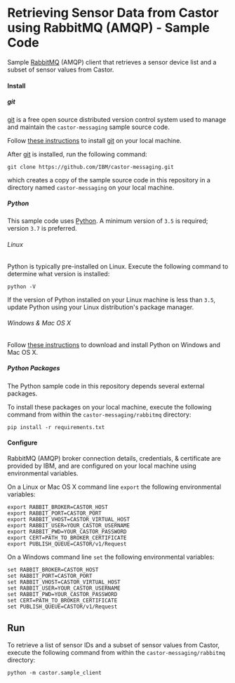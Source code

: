 # Retrieving Sensor Data from Castor using RabbitMQ (AMQP) - Sample Code

Sample [RabbitMQ](https://www.rabbitmq.com/) (AMQP) client that retrieves a sensor device list and a subset of sensor values from Castor.

#### Install

##### git

[git](https://git-scm.com/) is a free open source distributed version control system used to manage and maintain the 
`castor-messaging` sample source code.

Follow [these instructions](https://git-scm.com/book/en/v2/Getting-Started-Installing-Git) to install 
[git](https://git-scm.com/) on your local machine.

After [git](https://git-scm.com/) is installed, run the following command:

```
git clone https://github.com/IBM/castor-messaging.git
```

which creates a copy of the sample source code in this repository in a directory named `castor-messaging` on your local machine.

##### Python

This sample code uses [Python](https://www.python.org/). A minimum version of `3.5` is required; version `3.7` is preferred.

###### Linux
Python is typically pre-installed on Linux. Execute the following command to determine what version is installed:

```
python -V 
```

If the version of Python installed on your Linux machine is less than `3.5`, update Python using your Linux distribution's package manager. 

###### Windows & Mac OS X

Follow [these instructions](https://www.python.org/downloads/) to download and install Python on Windows and Mac OS X. 



##### Python Packages
The Python sample code in this repository depends several external packages.

To install these packages on your local machine, execute the following command from within the `castor-messaging/rabbitmq` directory:

```
pip install -r requirements.txt
```

#### Configure

RabbitMQ (AMQP) broker connection details, credentials, & certificate are provided by IBM, and are configured on your local machine using environmental variables.

On a Linux or Mac OS X command line `export` the following environmental variables:

```
export RABBIT_BROKER=CASTOR_HOST
export RABBIT_PORT=CASTOR_PORT
export RABBIT_VHOST=CASTOR_VIRTUAL_HOST
export RABBIT_USER=YOUR_CASTOR_USERNAME
export RABBIT_PWD=YOUR_CASTOR_PASSWORD
export CERT=PATH_TO_BROKER_CERTIFICATE
export PUBLISH_QUEUE=CASTOR/v1/Request
```

On a Windows command line `set` the following environmental variables:

```
set RABBIT_BROKER=CASTOR_HOST
set RABBIT_PORT=CASTOR_PORT
set RABBIT_VHOST=CASTOR_VIRTUAL_HOST
set RABBIT_USER=YOUR_CASTOR_USERNAME
set RABBIT_PWD=YOUR_CASTOR_PASSWORD
set CERT=PATH_TO_BROKER_CERTIFICATE
set PUBLISH_QUEUE=CASTOR/v1/Request
```

## Run

To retrieve a list of sensor IDs and a subset of sensor values from Castor, execute the following command from within the `castor-messaging/rabbitmq` directory:

```
python -m castor.sample_client
``` 


